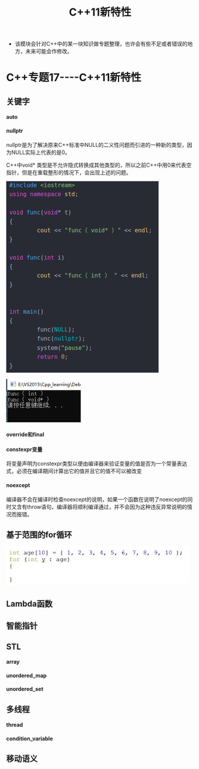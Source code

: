 ﻿---
layout: post
title:  "C++11新特性"
data: 星期三, 08. 四月 2020 10:32上午 
categories: C++
tags: 专题
---

* 该模块会针对C++中的某一块知识做专题整理，也许会有些不足或者错误的地方，未来可能会作修改。

# C++专题17----C++11新特性


## 关键字

#### auto

#### nullptr
nullptr是为了解决原来C++标准中NULL的二义性问题而引进的一种新的类型，因为NULL实际上代表的是0。

C++中void* 类型是不允许隐式转换成其他类型的，所以之前C++中用0来代表空指针，但是在重载整形的情况下，会出现上述的问题。

![](https://github.com/LLLibra/LLLibra.github.io/raw/master/_posts/imgs/20200426-220649.png)

![](https://github.com/LLLibra/LLLibra.github.io/raw/master/_posts/imgs/20200426-220653.png)



#### override和final

#### constexpr变量
将变量声明为constexpr类型以便由编译器来验证变量的值是否为一个常量表达式，必须在编译期间计算出它的值并且它的值不可以被改变

#### noexcept
编译器不会在编译时检查noexcept的说明，如果一个函数在说明了noexcept的同时又含有throw语句，编译器将顺利编译通过，并不会因为这种违反异常说明的情况而报错。


## 基于范围的for循环
![](https://github.com/LLLibra/LLLibra.github.io/raw/master/_posts/imgs/20200328-201317.png)

## Lambda函数 


## 智能指针

## STL

#### array

#### unordered_map

#### unordered_set

## 多线程
#### thread

#### condition_variable

## 移动语义


















































